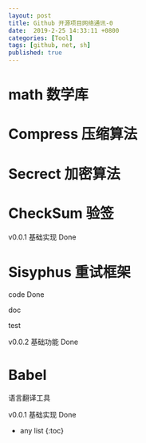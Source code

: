```yaml
---
layout: post
title: Github 开源项目网络通讯-0
date:  2019-2-25 14:33:11 +0800
categories: [Tool]
tags: [github, net, sh]
published: true
---
```



# math 数学库
 
# Compress 压缩算法

# Secrect 加密算法

# CheckSum 验签

v0.0.1 基础实现 Done

# Sisyphus 重试框架

code Done

doc

test

v0.0.2 基础功能 Done

# Babel

语言翻译工具

v0.0.1 基础实现 Done

* any list
{:toc}